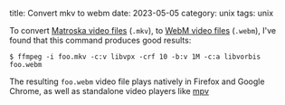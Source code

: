 title: Convert mkv to webm
date: 2023-05-05
category: unix
tags: unix


To convert [Matroska video
files](https://en.wikipedia.org/wiki/Matroska) (`.mkv`), to [WebM
video files](https://en.wikipedia.org/wiki/WebM) (`.webm`), I've found
that this command produces good results:

```
$ ffmpeg -i foo.mkv -c:v libvpx -crf 10 -b:v 1M -c:a libvorbis foo.webm
```

The resulting `foo.webm` video file plays natively in Firefox and
Google Chrome, as well as standalone video players like [mpv](mpv.io)
